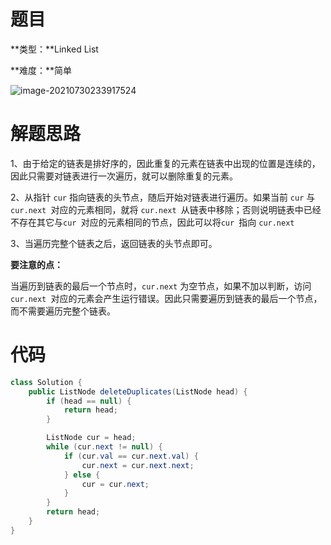 # 题目

**类型：**Linked List

**难度：**简单

![image-20210730233917524](https://gitee.com/janeroad/iamge-cloud/raw/master/NoteImage/image-20210730233917524.png)







# 解题思路



1、由于给定的链表是排好序的，因此重复的元素在链表中出现的位置是连续的，因此只需要对链表进行一次遍历，就可以删除重复的元素。

2、从指针 `cur` 指向链表的头节点，随后开始对链表进行遍历。如果当前 `cur` 与 `cur.next `对应的元素相同，就将 `cur.next `从链表中移除；否则说明链表中已经不存在其它与`cur `对应的元素相同的节点，因此可以将`cur `指向 `cur.next`

3、当遍历完整个链表之后，返回链表的头节点即可。

**要注意的点：**

当遍历到链表的最后一个节点时，`cur.next` 为空节点，如果不加以判断，访问 `cur.next `对应的元素会产生运行错误。因此只需要遍历到链表的最后一个节点，而不需要遍历完整个链表。



# 代码

```java
class Solution {
    public ListNode deleteDuplicates(ListNode head) {
        if (head == null) {
            return head;
        }

        ListNode cur = head;
        while (cur.next != null) {
            if (cur.val == cur.next.val) {
                cur.next = cur.next.next;
            } else {
                cur = cur.next;
            }
        }
        return head;
    }
}
```







